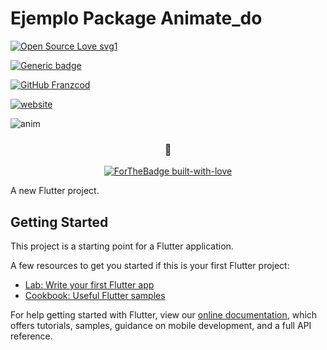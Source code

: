 # Ejemplo Package Animate_do
[![Open Source Love svg1](https://badges.frapsoft.com/os/v1/open-source.svg?v=103)](https://github.com/ellerbrock/open-source-badges/)

[![Generic badge](https://img.shields.io/badge/Linkedin-Palacios-blue.svg)](https://www.linkedin.com/in/francisco-palacios1989/)

[![GitHub Franzcod](https://img.shields.io/github/followers/Franzcod?label=follow&style=social)](https://github.com/Franzcod)

[![website](https://img.shields.io/badge/Portfolio_Website-2648ff?style=flat-square&logo=google-chrome)](https://fpalacios.com.ar/)


![anim](https://user-images.githubusercontent.com/53352272/91621559-c558f200-e969-11ea-841e-2143649defbf.jpg)

<div align="center">

### 🐺
[![ForTheBadge built-with-love](http://ForTheBadge.com/images/badges/built-with-love.svg)](https://GitHub.com/Naereen/)

</div>
A new Flutter project.

## Getting Started

This project is a starting point for a Flutter application.

A few resources to get you started if this is your first Flutter project:

- [Lab: Write your first Flutter app](https://flutter.dev/docs/get-started/codelab)
- [Cookbook: Useful Flutter samples](https://flutter.dev/docs/cookbook)

For help getting started with Flutter, view our
[online documentation](https://flutter.dev/docs), which offers tutorials,
samples, guidance on mobile development, and a full API reference.
